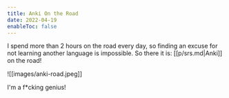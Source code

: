 ```yaml
---
title: Anki On the Road
date: 2022-04-19
enableToc: false
---
```


I spend more than 2 hours on the road every day, so finding an excuse for not learning another language is impossible. So there it is: [[p/srs.md|Anki]] on the road!

![[images/anki-road.jpeg]]

I'm a f\*cking genius!
